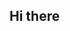 ## Hi there 
<!--The Dreamzy Humidifier has garnered attention as an innovative solution for improving indoor air quality and ensuring optimal humidity levels. In this detailed review, we’ll explore its features, benefits, drawbacks, and real customer feedback to help you decide if this humidifier is the right choice for your home.
BUY NOW WITH DISCOUNTED OFFER ON Dreamzy Humidifier CLICK HERE!
BUY NOW WITH DISCOUNTED OFFER ON Dreamzy Humidifier CLICK HERE!
Why Choose the Dreamzy Humidifier?
Maintaining the right humidity level is crucial for health, comfort, and even the longevity of your furniture. The Dreamzy Humidifier is designed to address these needs with cutting-edge features and stylish design. Let’s dive into its key highlights.
Key Features of Dreamzy Humidifier
Ultra-Quiet Operation
Equipped with advanced ultrasonic technology, the Dreamzy Humidifier ensures whisper-quiet operation, making it perfect for bedrooms, nurseries, and offices.
Large Water Tank Capacity
The humidifier boasts a generous water tank capacity (typically 3-5 liters, depending on the model), ensuring uninterrupted operation for up to 24 hours on a single fill.
Adjustable Mist Levels
Users can select between multiple mist settings to customize their environment, whether they need a light mist for a small room or heavy mist for larger spaces.
Aromatherapy Integration
The Dreamzy Humidifier doubles as an essential oil diffuser, allowing users to enjoy therapeutic benefits along with optimal humidity.
Smart Features
Many models include a digital display, humidity sensors, and auto-shutoff features to ensure energy efficiency and safety.
Modern Design
Its sleek, compact design blends seamlessly with modern interiors, making it a stylish addition to any room.

**Here are some ideas to get you started:**

🙋‍♀️ A short introduction - what is your organization all about?
🌈 Contribution guidelines - how can the community get involved?
👩‍💻 Useful resources - where can the community find your docs? Is there anything else the community should know?
🍿 Fun facts - what does your team eat for breakfast?
🧙 Remember, you can do mighty things with the power of [Markdown](https://docs.github.com/github/writing-on-github/getting-started-with-writing-and-formatting-on-github/basic-writing-and-formatting-syntax)
-->
